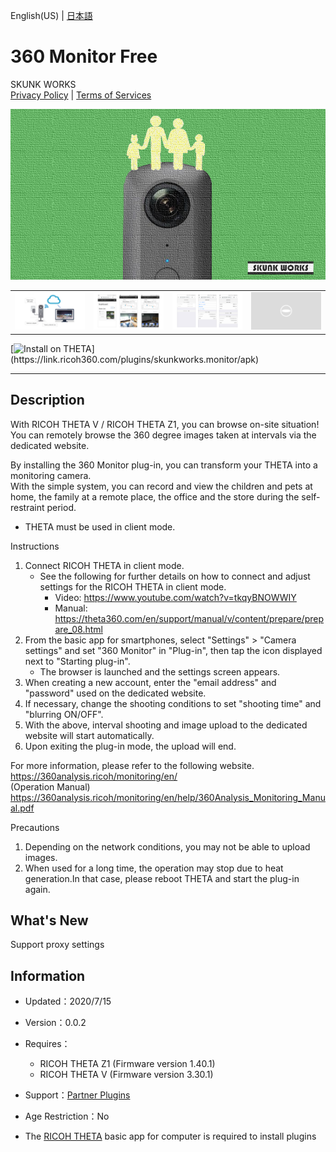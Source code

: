 English(US) | [日本語](README.ja.md)

# 360 Monitor Free
SKUNK WORKS  
[Privacy Policy](../../README.md#privacy-policy) | [Terms of Services](../../README.md#terms-of-services)

<div align="center">
 <img src="1.png">

 <table>
  <tr>
   <td><img src="2.png"></td>
   <td><img src="3.png"></td>
   <td><img src="4.png"></td>
   <td><img src="../../resources/common/img/noimg.png"></td>
  </tr>
 </table>
</div>

[![Install on THETA](https://assets.ricoh360.com/image/upload/v1/front/theta/install-button.svg?)](https://link.ricoh360.com/plugins/skunkworks.monitor/apk)

***

## Description
With RICOH THETA V / RICOH THETA Z1, you can browse on-site situation!  
You can remotely browse the 360 degree images taken at intervals via the dedicated website.  
  
By installing the 360 Monitor plug-in, you can transform your THETA into a monitoring camera.  
With the simple system, you can record and view the children and pets at home, the family at a remote place, the office and the store during the self-restraint period.  
  
* THETA must be used in client mode.
  
Instructions  
  
1. Connect RICOH THETA in client mode.
   * See the following for further details on how to connect and adjust settings for the RICOH THETA in client mode.
      * Video: https://www.youtube.com/watch?v=tkqyBNOWWIY
      * Manual: https://theta360.com/en/support/manual/v/content/prepare/prepare_08.html
2. From the basic app for smartphones, select "Settings" > "Camera settings" and set "360 Monitor" in "Plug-in", then tap the icon displayed next to "Starting plug-in".
   * The browser is launched and the settings screen appears.
3. When creating a new account, enter the "email address" and "password" used on the dedicated website.
4. If necessary, change the shooting conditions to set "shooting time" and "blurring ON/OFF".
5. With the above, interval shooting and image upload to the dedicated website will start automatically.
6. Upon exiting the plug-in mode, the upload will end.
  
For more information, please refer to the following website.  
https://360analysis.ricoh/monitoring/en/  
(Operation Manual) https://360analysis.ricoh/monitoring/en/help/360Analysis_Monitoring_Manual.pdf  
  
  
Precautions  
  
1. Depending on the network conditions, you may not be able to upload images.
2. When used for a long time, the operation may stop due to heat generation.In that case, please reboot THETA and start the plug-in again.

## What's New
Support proxy settings

## Information
  * Updated：2020/7/15
  * Version：0.0.2
  * Requires：
    * RICOH THETA Z1 (Firmware version 1.40.1)
    * RICOH THETA V (Firmware version 3.30.1)
  * Support：[Partner Plugins](https://360analysis.ricoh/monitoring/en/)
  * Age Restriction：No

* The [RICOH THETA](https://theta360.com/ja/about/application/pc.html#app-detail-01) basic app for computer is required to install plugins
